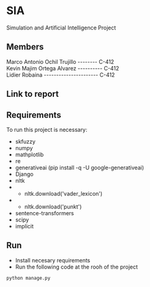 # SIA
Simulation and Artificial Intelligence Project
## Members
Marco Antonio Ochil Trujillo -------- C-412\
Kevin Majim Ortega Alvarez ---------- C-412\
Lidier Robaina ---------------------- C-412
## Link to report

## Requirements
To run this project is necessary:

- skfuzzy
- numpy
- mathplotlib
- re
- generativeai (pip install -q -U google-generativeai)
- Django
- nltk
- - nltk.download('vader_lexicon')  
- - nltk.download('punkt')  
- sentence-transformers
- scipy
- implicit

## Run
- Install necesary requirements
- Run the following code at the rooh of the project

```
python manage.py
```